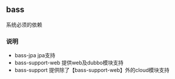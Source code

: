 bass
---------------------------
系统必须的依赖

### 说明

* bass-jpa  jpa支持
* bass-support-web  提供web及dubbo模块支持
* bass-support  提供除了【bass-support-web】外的cloud模块支持





